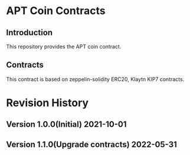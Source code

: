 # APT Coin Contracts

## Introduction

This repository provides the APT coin contract.

## Contracts

This contract is based on zeppelin-solidity ERC20, Klaytn KIP7 contracts.

# Revision History

## Version 1.0.0(Initial) 2021-10-01

## Version 1.1.0(Upgrade contracts) 2022-05-31